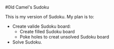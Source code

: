 #0ld Camel's Sudoku

This is my version of Sudoku. My plan is to:
- Create valide Sudoku board:
  - Create filled Sudoku board
  - Poke holes to creat unsolved Sudoku board
- Solve Sudoku.
